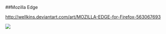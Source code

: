 ##Mozilla Edge

http://wellkins.deviantart.com/art/MOZILLA-EDGE-for-Firefox-563067693

![](http://pre05.deviantart.net/6929/th/pre/f/2015/354/5/9/mozilla_edge_for_firefox_by_wellkins-d9b8ht9.png)